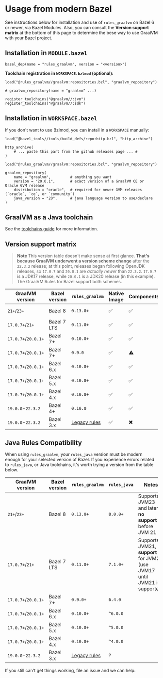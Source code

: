 # Usage from modern Bazel

See instructions below for installation and use of `rules_graalvm` on Bazel 6 or newer, via Bazel Modules.
Also, you can consult the **Version support matrix** at the bottom of this page to determine the bese way to use GraalVM
with your Bazel project.

## Installation in `MODULE.bazel`

```starlark
bazel_dep(name = "rules_graalvm", version = "<version>")
```

**Toolchain registration in `WORKSPACE.bzlmod` (optional):**

```starlark
load("@rules_graalvm//graalvm:repositories.bzl", "graalvm_repository")

# graalvm_repository(name = "graalvm" ...)

register_toolchains("@graalvm//:jvm")
register_toolchains("@graalvm//:sdk")
```

## Installation in `WORKSPACE.bazel`

If you don't want to use Bzlmod, you can install in a `WORKSPACE` manually:

```starlark
load("@bazel_tools//tools/build_defs/repo:http.bzl", "http_archive")

http_archive(
    # ... paste this part from the github releases page ... #
)

load("@rules_graalvm//graalvm:repositories.bzl", "graalvm_repository")

graalvm_repository(
    name = "graalvm",         # anything you want
    version = "20.0.1",       # exact version of a GraalVM CE or Oracle GVM release
    distribution = "oracle",  # required for newer GVM releases (`oracle`, `ce`, or `community`)
    java_version = "20",      # java language version to use/declare
)
```

## GraalVM as a Java toolchain

See the [toolchains guide](./toolchain.md) for more information.

## Version support matrix

> **Note**
> This version table doesn't make sense at first glance. **That's because GraalVM underwent a version scheme change**
> after the `22.3.2` release; at this point, releases began following OpenJDK releases, so `17.0.7` and `20.0.1` are
> _actually newer_ than `22.3.2`. `17.0.7` is a JDK17 release, while `20.0.1` is a JDK20 release (in this example). The
> GraalVM Rules for Bazel support both schemes.

| GraalVM version     | Bazel version | `rules_graalvm`   | Native Image | Components | Windows | Java Toolchains | Hermetic | Notes                                 |
| ------------------- | ------------- | ----------------- | ------------ | ---------- | ------- | --------------- | -------- | ------------------------------------- |
| `21+`/`23+`         | Bazel 8       | `0.13.0+`         | ✅           | ✅         | ✅      | ✅              | ✅       | Use this doc                          |
| `17.0.7+`/`21+`     | Bazel 7 LTS   | `0.11.0+`         | ✅           | ✅         | ✅      | ✅              | ✅       | Use this doc                          |
| `17.0.7+`/`20.0.1+` | Bazel 7+      | `0.10.0+`         | ✅           | ✅         | ✅      | ✅              | ✅       | Use this doc                          |
| `17.0.7+`/`20.0.1+` | Bazel 7+      | `0.9.0`           | ✅           | ⚠️         | ⚠️      | ✅              | ✅       | Use this doc                          |
| `17.0.7+`/`20.0.1+` | Bazel 6.x     | `0.10.0+`         | ✅           | ✅         | ✅      | ✅              | ✅       | Use this doc                          |
| `17.0.7+`/`20.0.1+` | Bazel 5.x     | `0.10.0+`         | ✅           | ✅         | ✖️      | ✅              | ✖️       | See [legacy Bazel](./legacy-bazel.md) |
| `17.0.7+`/`20.0.1+` | Bazel 4.x     | `0.10.0+`         | ✅           | ✅         | ✖️      | ✅              | ✖️       | See [legacy Bazel](./legacy-bazel.md) |
| `19.0.0`-`22.3.2`   | Bazel 4+      | `0.10.0`          | ✅           | ✅         | ✖️      | ✅              | ✖️       | See [legacy Bazel](./legacy-bazel.md) |
| `19.0.0`-`22.3.2`   | Bazel 3.x     | [Legacy rules][1] | ✅           | ✖️         | ✖️      | ✖️              | ✖️       | Use [`rules_graal`][1]                |

## Java Rules Compatibility

When using `rules_graalvm`, your `rules_java` version must be modern enough for your selected version of Bazel. If you experience
errors related to `rules_java`, or Java toolchains, it's worth trying a version from the table below.

| GraalVM version     | Bazel version | `rules_graalvm`   | `rules_java` | Notes                                                                         |
| ------------------- | ------------- | ----------------- | ------------ | ----------------------------------------------------------------------------- |
| `21+`/`23+`         | Bazel 8       | `0.13.0+`         | `8.0.0+`     | Supports JVM23 and later, **no support** before JVM 21                        |
| `17.0.7+`/`21+`     | Bazel 7 LTS   | `0.11.0+`         | `7.1.0+`     | Supports JVM21, **no support** for JVM20 (use JVM17 until JVM21 is supported) |
| `17.0.7+`/`20.0.1+` | Bazel 7+      | `0.9.0+`          | `6.4.0`      |                                                                               |
| `17.0.7+`/`20.0.1+` | Bazel 6.x     | `0.10.0+`         | `^6.0.0`     |                                                                               |
| `17.0.7+`/`20.0.1+` | Bazel 5.x     | `0.10.0+`         | `^5.0.0`     |                                                                               |
| `17.0.7+`/`20.0.1+` | Bazel 4.x     | `0.10.0+`         | `^4.0.0`     |                                                                               |
| `19.0.0`-`22.3.2`   | Bazel 3.x     | [Legacy rules][1] | ?            |                                                                               |

If you still can't get things working, file an issue and we can help.

[1]: https://github.com/andyscott/rules_graal
